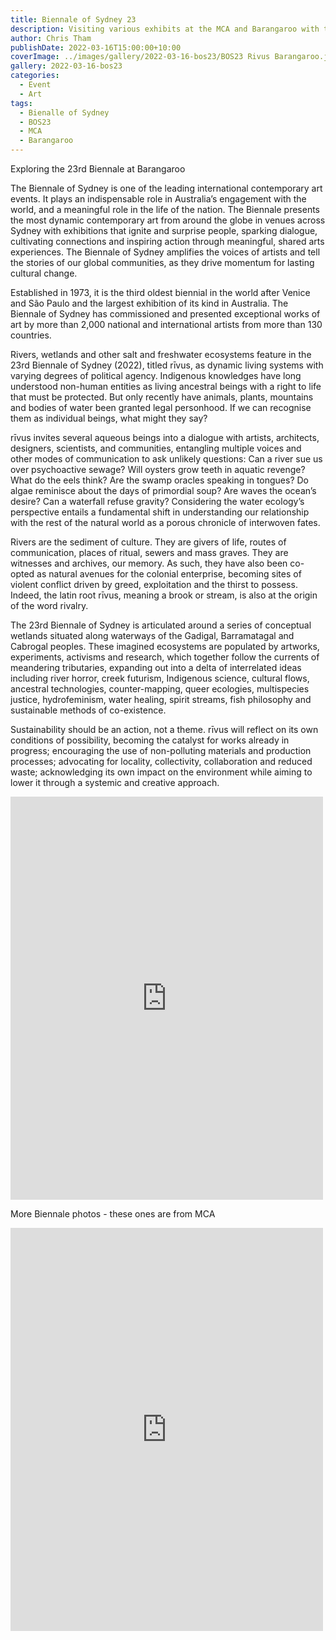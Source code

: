 ```yaml
---
title: Biennale of Sydney 23
description: Visiting various exhibits at the MCA and Barangaroo with the family
author: Chris Tham
publishDate: 2022-03-16T15:00:00+10:00
coverImage: ../images/gallery/2022-03-16-bos23/BOS23 Rivus Barangaroo.jpeg
gallery: 2022-03-16-bos23
categories:
  - Event
  - Art
tags:
  - Bienalle of Sydney
  - BOS23
  - MCA
  - Barangaroo
---
```


Exploring the 23rd Biennale at Barangaroo

The Biennale of Sydney is one of the leading international contemporary art events. It plays an indispensable role in Australia’s engagement with the world, and a meaningful role in the life of the nation. The Biennale presents the most dynamic contemporary art from around the globe in venues across Sydney with exhibitions that ignite and surprise people, sparking dialogue, cultivating connections and inspiring action through meaningful, shared arts experiences. The Biennale of Sydney amplifies the voices of artists and tell the stories of our global communities, as they drive momentum for lasting cultural change.

Established in 1973, it is the third oldest biennial in the world after Venice and São Paulo and the largest exhibition of its kind in Australia. The Biennale of Sydney has commissioned and presented exceptional works of art by more than 2,000 national and international artists from more than 130 countries.

Rivers, wetlands and other salt and freshwater ecosystems feature in the 23rd Biennale of Sydney (2022), titled rīvus, as dynamic living systems with varying degrees of political agency. Indigenous knowledges have long understood non-human entities as living ancestral beings with a right to life that must be protected. But only recently have animals, plants, mountains and bodies of water been granted legal personhood. If we can recognise them as individual beings, what might they say?

rīvus invites several aqueous beings into a dialogue with artists, architects, designers, scientists, and communities, entangling multiple voices and other modes of communication to ask unlikely questions: Can a river sue us over psychoactive sewage? Will oysters grow teeth in aquatic revenge? What do the eels think? Are the swamp oracles speaking in tongues? Do algae reminisce about the days of primordial soup? Are waves the ocean’s desire? Can a waterfall refuse gravity? Considering the water ecology’s perspective entails a fundamental shift in understanding our relationship with the rest of the natural world as a porous chronicle of interwoven fates.

Rivers are the sediment of culture. They are givers of life, routes of communication, places of ritual, sewers and mass graves. They are witnesses and archives, our memory. As such, they have also been co-opted as natural avenues for the colonial enterprise, becoming sites of violent conflict driven by greed, exploitation and the thirst to possess. Indeed, the latin root rīvus, meaning a brook or stream, is also at the origin of the word rivalry.

The 23rd Biennale of Sydney is articulated around a series of conceptual wetlands situated along waterways of the Gadigal, Barramatagal and Cabrogal peoples. These imagined ecosystems are populated by artworks, experiments, activisms and research, which together follow the currents of meandering tributaries, expanding out into a delta of interrelated ideas including river horror, creek futurism, Indigenous science, cultural flows, ancestral technologies, counter-mapping, queer ecologies, multispecies justice, hydrofeminism, water healing, spirit streams, fish philosophy and sustainable methods of co-existence.

Sustainability should be an action, not a theme. rīvus will reflect on its own conditions of possibility, becoming the catalyst for works already in progress; encouraging the use of non-polluting materials and production processes; advocating for locality, collectivity, collaboration and reduced waste; acknowledging its own impact on the environment while aiming to lower it through a systemic and creative approach.

<iframe src="https://www.facebook.com/plugins/post.php?href=https%3A%2F%2Fwww.facebook.com%2Fchris1.tham%2Fposts%2Fpfbid0jG1eYhBUQGcvGEvd7uHRtJYoDkLecQvub6fNkuZCGqiuZeTKs9dHFs7SJj3shZDpl&show_text=true&width=500" width="500" height="645" style="border:none;overflow:hidden" scrolling="no" frameborder="0" allowfullscreen="true" allow="autoplay; clipboard-write; encrypted-media; picture-in-picture; web-share"></iframe>

More Biennale photos - these ones are from MCA

<iframe src="https://www.facebook.com/plugins/post.php?href=https%3A%2F%2Fwww.facebook.com%2Fchris1.tham%2Fposts%2Fpfbid024mkpYwVw6XM7VpxSjUs3SZYha3bKXHSf62tVADjxUXjcmXSoRWw9QYQudK51gDyfl&show_text=true&width=500" width="500" height="645" style="border:none;overflow:hidden" scrolling="no" frameborder="0" allowfullscreen="true" allow="autoplay; clipboard-write; encrypted-media; picture-in-picture; web-share"></iframe>
